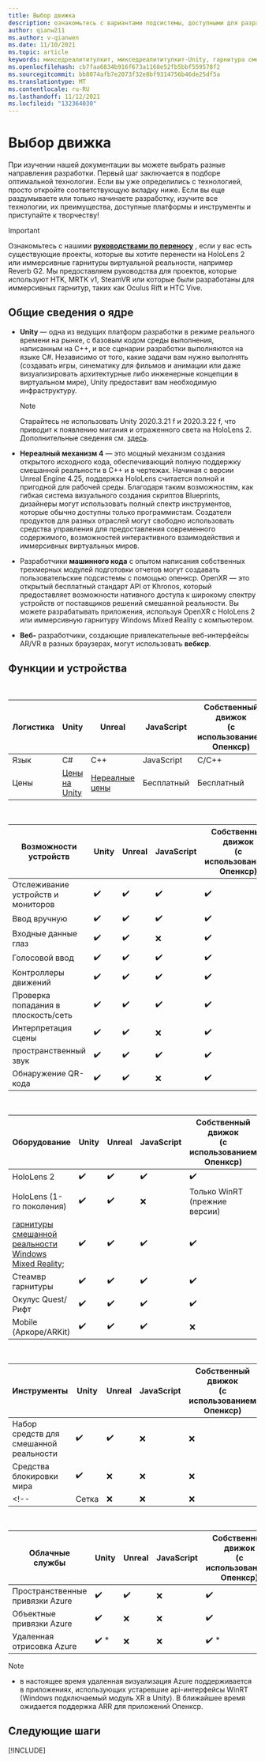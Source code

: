 ```yaml
---
title: Выбор движка
description: ознакомьтесь с вариантами подсистемы, доступными для разработки смешанной реальности для HoloLens и VR.
author: qianw211
ms.author: v-qianwen
ms.date: 11/10/2021
ms.topic: article
keywords: микседреалититулкит, микседреалититулкит-Unity, гарнитура смешанной реальности, гарнитура Windows Mixed Reality, гарнитура виртуальной реальности, Unity
ms.openlocfilehash: cb7faa6834b916f673a1168e52fb5bbf559578f2
ms.sourcegitcommit: bb8074afb7e2073f32e8bf9314756b46de25df5a
ms.translationtype: MT
ms.contentlocale: ru-RU
ms.lasthandoff: 11/12/2021
ms.locfileid: "132364030"
---
```

# <a name="choosing-your-engine"></a>Выбор движка

При изучении нашей документации вы можете выбрать разные направления разработки. Первый шаг заключается в подборе оптимальной технологии. Если вы уже определились с технологией, просто откройте соответствующую вкладку ниже. Если вы еще раздумываете или только начинаете разработку, изучите все технологии, их преимущества, доступные платформы и инструменты и приступайте к творчеству!

> [!IMPORTANT]
> Ознакомьтесь с нашими **[руководствами по переносу](porting-apps/porting-overview.md)** , если у вас есть существующие проекты, которые вы хотите перенести на HoloLens 2 или иммерсивные гарнитуры виртуальной реальности, например Reverb G2. Мы предоставляем руководства для проектов, которые используют HTK, MRTK v1, SteamVR или которые были разработаны для иммерсивных гарнитур, таких как Oculus Rift и HTC Vive.

## <a name="engine-overview"></a>Общие сведения о ядре

* **Unity** — одна из ведущих платформ разработки в режиме реального времени на рынке, с базовым кодом среды выполнения, написанным на C++, и все сценарии разработки выполняются на языке C#. Независимо от того, какие задачи вам нужно выполнять (создавать игры, синематику для фильмов и анимации или даже визуализировать архитектурные либо инженерные концепции в виртуальном мире), Unity предоставит вам необходимую инфраструктуру.

    >[!Note]
    >Старайтесь не использовать Unity 2020.3.21 f и 2020.3.22 f, что приводит к появлению мигания и отраженного света на HoloLens 2. Дополнительные сведения см. [здесь](https://github.com/microsoft/MixedRealityToolkit-Unity/issues/10288). 

* **Нереалный механизм 4** — это мощный механизм создания открытого исходного кода, обеспечивающий полную поддержку смешанной реальности в C++ и в чертежах. Начиная с версии Unreal Engine 4.25, поддержка HoloLens считается полной и пригодной для рабочей среды. Благодаря таким возможностям, как гибкая система визуального создания скриптов Blueprints, дизайнеры могут использовать полный спектр инструментов, которые обычно доступны только программистам. Создатели продуктов для разных отраслей могут свободно использовать средства управления для предоставления современного содержимого, возможностей интерактивного взаимодействия и иммерсивных виртуальных миров.

* Разработчики **машинного кода** с опытом написания собственных трехмерных модулей подготовки отчетов могут создавать пользовательские подсистемы с помощью опенкср. OpenXR — это открытый бесплатный стандарт API от Khronos, который предоставляет возможности нативного доступа к широкому спектру устройств от поставщиков решений смешанной реальности. Вы можете разрабатывать приложения, используя OpenXR с HoloLens 2 или иммерсивную гарнитуру Windows Mixed Reality с компьютером.

* **Веб-** разработчики, создающие привлекательные веб-интерфейсы AR/VR в разных браузерах, могут использовать **вебкср**.

## <a name="features-and-devices"></a>Функции и устройства

<br>

| Логистика | Unity | Unreal | JavaScript | Собственный движок <br>(с использованием Опенкср) |
|---|---|---|---|---|
| Язык | C# | C++ | JavaScript | C/C++ |
| Цены | [Цены на Unity](https://store.unity.com/#plans-individual) | [Нереалные цены](https://www.unrealengine.com/download) | Бесплатный | Бесплатный |

<br>

| Возможности устройств | Unity | Unreal | JavaScript | Собственный движок <br>(с использованием Опенкср) |
|---|---|---|---|---|
| Отслеживание устройств и мониторов | ✔️ | ✔️ | ✔️ | ✔️ |
| Ввод вручную | ✔️ | ✔️ | ✔️ | ✔️ |
| Входные данные глаз | ✔️ | ✔️ | ❌ | ✔️ |
| Голосовой ввод | ✔️ | ✔️ | ✔️ | ✔️ |
| Контроллеры движений | ✔️ | ✔️ | ✔️ | ✔️ |
| Проверка попадания в плоскость/сеть | ✔️ | ✔️ | ✔️ | ✔️ |
| Интерпретация сцены | ✔️ | ✔️ | ❌ | ✔️ |
| пространственный звук | ✔️ | ✔️ | ✔️ | ✔️ |
| Обнаружение QR-кода | ✔️ | ✔️ | ❌ | ✔️ |

<br>

| Оборудование | Unity | Unreal | JavaScript | Собственный движок <br>(с использованием Опенкср) |
|---|---|---|---|---|
| HoloLens 2 | ✔️ | ✔️ | ✔️ | ✔️ |
| HoloLens (1-го поколения) | ✔️ | ✔️ | ❌ | Только WinRT (прежние версии) |
| [гарнитуры смешанной реальности Windows Mixed Reality;](../discover/immersive-headset-hardware-details.md) | ✔️ | ✔️ | ✔️ | ✔️ |
| Стеамвр гарнитуры | ✔️ | ✔️ | ✔️ | ✔️ |
| Окулус Quest/Рифт | ✔️ | ✔️ | ✔️ | ✔️ |
| Mobile (Аркоре/ARKit) | ✔️ | ✔️ | ✔️ | ❌ |

<br>

| Инструменты | Unity | Unreal | JavaScript | Собственный движок <br>(с использованием Опенкср) |
|---|---|---|---|---|
| Набор средств для смешанной реальности | ✔️ | ✔️ | ❌  | ❌ |
| Средства блокировки мира | ✔️ | ❌ | ❌  | ❌ |
<!-- | Сетка | ❌ | ❌ | ❌ | ❌ | -->

<br>

| Облачные службы | Unity | Unreal | JavaScript | Собственный движок <br>(с использованием Опенкср) |
|---|---|---|---|---|
| Пространственные привязки Azure | ✔️ | ✔️ | ❌ | ✔️ |
| Объектные привязки Azure | ✔️ | ❌ | ❌ | ✔️ |
| Удаленная отрисовка Azure | ✔️ * | ❌ | ❌ | ✔️ * |

> [!NOTE]
> * в настоящее время удаленная визуализация Azure поддерживается в приложениях, использующих устаревшие api-интерфейсы WinRT (Windows подключаемый модуль XR в Unity). В ближайшее время ожидается поддержка ARR для приложений Опенкср.

## <a name="next-steps"></a>Следующие шаги

[!INCLUDE[](includes/tools-next-steps.md)]
